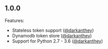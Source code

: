 ## 1.0.0

Features:

  - Stateless token support ([@darkanthey][])
  - Dynamodb token store ([@darkanthey][])  
  - Support for Python 2.7 - 3.6 ([@darkanthey][])

[@darkanthey]: https://github.com/darkanthey

